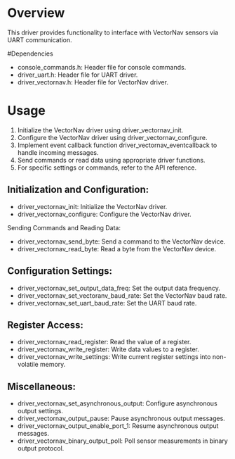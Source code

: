 
# Overview

This driver provides functionality to interface with VectorNav sensors via UART communication.

#Dependencies

- console_commands.h: Header file for console commands.
- driver_uart.h: Header file for UART driver.
- driver_vectornav.h: Header file for VectorNav driver.


# Usage

1. Initialize the VectorNav driver using driver_vectornav_init.
2. Configure the VectorNav driver using driver_vectornav_configure.
3. Implement event callback function driver_vectornav_eventcallback to handle incoming messages.
4. Send commands or read data using appropriate driver functions.
5. For specific settings or commands, refer to the API reference.


## Initialization and Configuration:

- driver_vectornav_init: Initialize the VectorNav driver.
- driver_vectornav_configure: Configure the VectorNav driver.

Sending Commands and Reading Data:

- driver_vectornav_send_byte: Send a command to the VectorNav device.
- driver_vectornav_read_byte: Read a byte from the VectorNav device.

## Configuration Settings:

- driver_vectornav_set_output_data_freq: Set the output data frequency.
- driver_vectornav_set_vectoranv_baud_rate: Set the VectorNav baud rate.
- driver_vectornav_set_uart_baud_rate: Set the UART baud rate.

## Register Access:

- driver_vectornav_read_register: Read the value of a register.
- driver_vectornav_write_register: Write data values to a register.
- driver_vectornav_write_settings: Write current register settings into non-volatile memory.

## Miscellaneous:

- driver_vectornav_set_asynchronous_output: Configure asynchronous output settings.
- driver_vectornav_output_pause: Pause asynchronous output messages.
- driver_vectornav_output_enable_port_1: Resume asynchronous output messages.
- driver_vectornav_binary_output_poll: Poll sensor measurements in binary output protocol.

